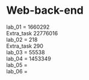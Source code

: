 # Web-back-end
   lab_01 =  1660292 <br>
   Extra_task 22776016 <br>
   lab_02 =  218 <br>
   Extra_task 290 <br>
   lab_03 = 55538 <br>
   lab_04 = 1453349 <br>
   lab_05 = <br>
   lab_06 =
   
